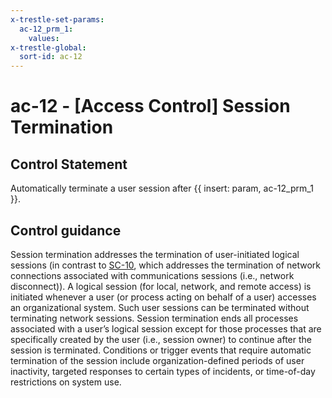 ```yaml
---
x-trestle-set-params:
  ac-12_prm_1:
    values:
x-trestle-global:
  sort-id: ac-12
---
```


# ac-12 - \[Access Control\] Session Termination

## Control Statement

Automatically terminate a user session after {{ insert: param, ac-12_prm_1 }}.

## Control guidance

Session termination addresses the termination of user-initiated logical sessions (in contrast to [SC-10](#sc-10), which addresses the termination of network connections associated with communications sessions (i.e., network disconnect)). A logical session (for local, network, and remote access) is initiated whenever a user (or process acting on behalf of a user) accesses an organizational system. Such user sessions can be terminated without terminating network sessions. Session termination ends all processes associated with a user’s logical session except for those processes that are specifically created by the user (i.e., session owner) to continue after the session is terminated. Conditions or trigger events that require automatic termination of the session include organization-defined periods of user inactivity, targeted responses to certain types of incidents, or time-of-day restrictions on system use.
